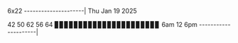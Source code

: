 6x22
---------------------|
Thu Jan 19 2025

42   50   62   56   64
▊▊▊▊▊▊▊▊▊▊▊▊▊▊▊▊▊▊▊▊▊▊
6am       12       6pm
---------------------|